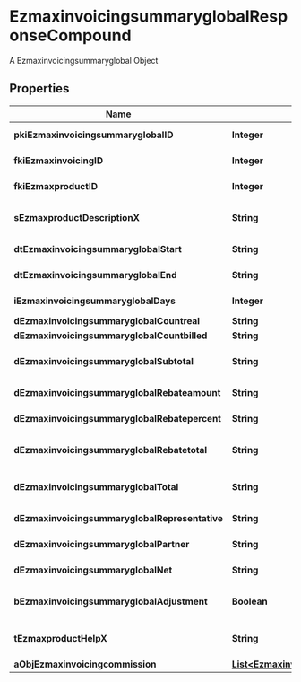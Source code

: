 

# EzmaxinvoicingsummaryglobalResponseCompound

A Ezmaxinvoicingsummaryglobal Object

## Properties

| Name | Type | Description | Notes |
|------------ | ------------- | ------------- | -------------|
|**pkiEzmaxinvoicingsummaryglobalID** | **Integer** | The unique ID of the Ezmaxinvoicingsummaryglobal |  [optional] |
|**fkiEzmaxinvoicingID** | **Integer** | The unique ID of the Ezmaxinvoicing |  [optional] |
|**fkiEzmaxproductID** | **Integer** | The unique ID of the Ezmaxproduct |  |
|**sEzmaxproductDescriptionX** | **String** | The description of the Ezmaxproduct in the language of the requester |  |
|**dtEzmaxinvoicingsummaryglobalStart** | **String** | The start date for the Ezmaxinvoicingsummaryglobal |  |
|**dtEzmaxinvoicingsummaryglobalEnd** | **String** | The end date for the Ezmaxinvoicingsummaryglobal |  |
|**iEzmaxinvoicingsummaryglobalDays** | **Integer** | The number of days for the Ezmaxinvoicingsummaryglobal |  |
|**dEzmaxinvoicingsummaryglobalCountreal** | **String** | The count item calculated |  |
|**dEzmaxinvoicingsummaryglobalCountbilled** | **String** | The count item billed |  |
|**dEzmaxinvoicingsummaryglobalSubtotal** | **String** | The Ezmaxinvoicingsummaryglobal subtotal |  |
|**dEzmaxinvoicingsummaryglobalRebateamount** | **String** | The rebate amount for the Ezmaxinvoicingsummaryglobal |  |
|**dEzmaxinvoicingsummaryglobalRebatepercent** | **String** | The rebate percentage of the Ezmaxinvoicingsummaryglobal |  |
|**dEzmaxinvoicingsummaryglobalRebatetotal** | **String** | The rebate amount total for the Ezmaxinvoicingsummaryglobal |  |
|**dEzmaxinvoicingsummaryglobalTotal** | **String** | The Ezmaxinvoicingsummaryglobal total |  |
|**dEzmaxinvoicingsummaryglobalRepresentative** | **String** | The amount of commission for the representative |  [optional] |
|**dEzmaxinvoicingsummaryglobalPartner** | **String** | The amount of commission for the partner |  [optional] |
|**dEzmaxinvoicingsummaryglobalNet** | **String** | The net amount of the Ezmaxinvoicingsummaryglobal |  [optional] |
|**bEzmaxinvoicingsummaryglobalAdjustment** | **Boolean** | Whether it is adjustment for the Ezmaxinvoicingsummaryglobal |  |
|**tEzmaxproductHelpX** | **String** | The help message of the Ezmaxproduct in the language of the requester |  |
|**aObjEzmaxinvoicingcommission** | [**List&lt;EzmaxinvoicingcommissionResponseCompound&gt;**](EzmaxinvoicingcommissionResponseCompound.md) |  |  [optional] |



